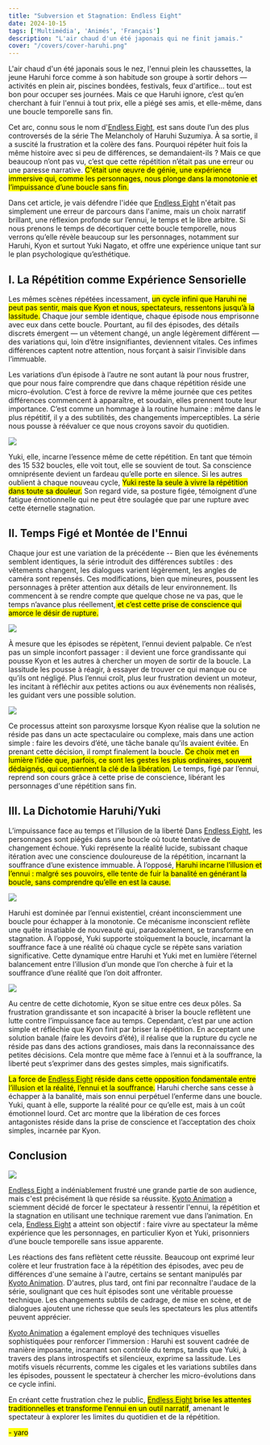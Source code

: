 ```yaml
---
title: "Subversion et Stagnation: Endless Eight"  
date: 2024-10-15  
tags: ['Multimédia', 'Animés', 'Français']  
description: "L'air chaud d'un été japonais qui ne finit jamais."  
cover: "/covers/cover-haruhi.png"  
---
```


L'air chaud d'un été japonais sous le nez, l'ennui plein les chaussettes, la jeune Haruhi force comme à son habitude son groupe à sortir dehors — activités en plein air, piscines bondées, festivals, feux d'artifice... tout est bon pour occuper ses journées. Mais ce que Haruhi ignore, c’est qu’en cherchant à fuir l'ennui à tout prix, elle a piégé ses amis, et elle-même, dans une boucle temporelle sans fin.

Cet arc, connu sous le nom d'[Endless Eight](https://haruhi.fandom.com/wiki/Endless_Eight_I), est sans doute l’un des plus controversés de la série The Melancholy of Haruhi Suzumiya. À sa sortie, il a suscité la frustration et la colère des fans. Pourquoi répéter huit fois la même histoire avec si peu de différences, se demandaient-ils ? Mais ce que beaucoup n’ont pas vu, c’est que cette répétition n’était pas une erreur ou une paresse narrative. <mark>C'était une œuvre de génie, une expérience immersive qui, comme les personnages, nous plonge dans la monotonie et l’impuissance d’une boucle sans fin.</mark>

Dans cet article, je vais défendre l'idée que [Endless Eight](https://haruhi.fandom.com/wiki/Endless_Eight_I) n'était pas simplement une erreur de parcours dans l'anime, mais un choix narratif brillant, une réflexion profonde sur l’ennui, le temps et le libre arbitre. Si nous prenons le temps de décortiquer cette boucle temporelle, nous verrons qu’elle révèle beaucoup sur les personnages, notamment sur Haruhi, Kyon et surtout Yuki Nagato, et offre une expérience unique tant sur le plan psychologique qu’esthétique.

## I. La Répétition comme Expérience Sensorielle

Les mêmes scènes répétées incessament, <mark>un cycle infini que Haruhi ne peut pas sentir, mais que Kyon et nous, spectateurs, ressentons jusqu’à la lassitude.</mark> Chaque jour semble identique, chaque épisode nous emprisonne avec eux dans cette boucle. Pourtant, au fil des épisodes, des détails discrets émergent — un vêtement changé, un angle légèrement différent — des variations qui, loin d’être insignifiantes, deviennent vitales. Ces infimes différences captent notre attention, nous forçant à saisir l’invisible dans l’immuable.

Les variations d’un épisode à l’autre ne sont autant là pour nous frustrer, que pour nous faire comprendre que dans chaque répétition réside une micro-évolution. C’est à force de revivre la même journée que ces petites différences commencent à apparaître, et soudain, elles prennent toute leur importance. C’est comme un hommage à la routine humaine : même dans le plus répétitif, il y a des subtilités, des changements imperceptibles. La série nous pousse à réévaluer ce que nous croyons savoir du quotidien.

![](image-172.png)

Yuki, elle, incarne l’essence même de cette répétition. En tant que témoin des 15 532 boucles, elle voit tout, elle se souvient de tout. Sa conscience omniprésente devient un fardeau qu’elle porte en silence. Si les autres oublient à chaque nouveau cycle, <mark>Yuki reste la seule à vivre la répétition dans toute sa douleur.</mark> Son regard vide, sa posture figée, témoignent d’une fatigue émotionnelle qui ne peut être soulagée que par une rupture avec cette éternelle stagnation.

## II. Temps Figé et Montée de l'Ennui

Chaque jour est une variation de la précédente -- Bien que les événements semblent identiques, la série introduit des différences subtiles : des vêtements changent, les dialogues varient légèrement, les angles de caméra sont repensés. Ces modifications, bien que mineures, poussent les personnages à prêter attention aux détails de leur environnement. Ils commencent à se rendre compte que quelque chose ne va pas, que le temps n’avance plus réellement,<mark> et c’est cette prise de conscience qui amorce le désir de rupture.</mark>

![](image-175.png)

À mesure que les épisodes se répètent, l’ennui devient palpable. Ce n’est pas un simple inconfort passager : il devient une force grandissante qui pousse Kyon et les autres à chercher un moyen de sortir de la boucle. La lassitude les pousse à réagir, à essayer de trouver ce qui manque ou ce qu’ils ont négligé. Plus l’ennui croît, plus leur frustration devient un moteur, les incitant à réfléchir aux petites actions ou aux événements non réalisés, les guidant vers une possible solution.

![](image-171.png)

Ce processus atteint son paroxysme lorsque Kyon réalise que la solution ne réside pas dans un acte spectaculaire ou complexe, mais dans une action simple : faire les devoirs d’été, une tâche banale qu’ils avaient évitée. En prenant cette décision, il rompt finalement la boucle. <mark>Ce choix met en lumière l’idée que, parfois, ce sont les gestes les plus ordinaires, souvent dédaignés, qui contiennent la clé de la libération.</mark> Le temps, figé par l’ennui, reprend son cours grâce à cette prise de conscience, libérant les personnages d'une répétition sans fin.

## III. La Dichotomie Haruhi/Yuki

L’impuissance face au temps et l’illusion de la liberté
Dans [Endless Eight](https://haruhi.fandom.com/wiki/Endless_Eight_I), les personnages sont piégés dans une boucle où toute tentative de changement échoue. Yuki représente la réalité lucide, subissant chaque itération avec une conscience douloureuse de la répétition, incarnant la souffrance d’une existence immuable. À l’opposé, <mark>Haruhi incarne l’illusion et l’ennui : malgré ses pouvoirs, elle tente de fuir la banalité en générant la boucle, sans comprendre qu’elle en est la cause.</mark>

![](image-174.png)

Haruhi est dominée par l’ennui existentiel, créant inconsciemment une boucle pour échapper à la monotonie. Ce mécanisme inconscient reflète une quête insatiable de nouveauté qui, paradoxalement, se transforme en stagnation. À l’opposé, Yuki supporte stoïquement la boucle, incarnant la souffrance face à une réalité où chaque cycle se répète sans variation significative. Cette dynamique entre Haruhi et Yuki met en lumière l’éternel balancement entre l’illusion d’un monde que l’on cherche à fuir et la souffrance d’une réalité que l’on doit affronter.

![](image-173.png)

Au centre de cette dichotomie, Kyon se situe entre ces deux pôles. Sa frustration grandissante et son incapacité à briser la boucle reflètent une lutte contre l’impuissance face au temps. Cependant, c’est par une action simple et réfléchie que Kyon finit par briser la répétition. En acceptant une solution banale (faire les devoirs d’été), il réalise que la rupture du cycle ne réside pas dans des actions grandioses, mais dans la reconnaissance des petites décisions. Cela montre que même face à l’ennui et à la souffrance, la liberté peut s’exprimer dans des gestes simples, mais significatifs.

<mark>La force de [Endless Eight](https://haruhi.fandom.com/wiki/Endless_Eight_I) réside dans cette opposition fondamentale entre l’illusion et la réalité, l’ennui et la souffrance.</mark> Haruhi cherche sans cesse à échapper à la banalité, mais son ennui perpétuel l’enferme dans une boucle. Yuki, quant à elle, supporte la réalité pour ce qu’elle est, mais à un coût émotionnel lourd. Cet arc montre que la libération de ces forces antagonistes réside dans la prise de conscience et l’acceptation des choix simples, incarnée par Kyon.

## Conclusion

![](image-176.png)

[Endless Eight](https://haruhi.fandom.com/wiki/Endless_Eight_I) a indéniablement frustré une grande partie de son audience, mais c'est précisément là que réside sa réussite. [Kyoto Animation](https://en.wikipedia.org/wiki/Kyoto_Animation) a sciemment décidé de forcer le spectateur à ressentir l'ennui, la répétition et la stagnation en utilisant une technique rarement vue dans l’animation. En cela, [Endless Eight](https://haruhi.fandom.com/wiki/Endless_Eight_I) a atteint son objectif : faire vivre au spectateur la même expérience que les personnages, en particulier Kyon et Yuki, prisonniers d’une boucle temporelle sans issue apparente.


Les réactions des fans reflètent cette réussite. Beaucoup ont exprimé leur colère et leur frustration face à la répétition des épisodes, avec peu de différences d'une semaine à l'autre, certains se sentant manipulés par [Kyoto Animation](https://en.wikipedia.org/wiki/Kyoto_Animation). D'autres, plus tard, ont fini par reconnaître l'audace de la série, soulignant que ces huit épisodes sont une véritable prouesse technique. Les changements subtils de cadrage, de mise en scène, et de dialogues ajoutent une richesse que seuls les spectateurs les plus attentifs peuvent apprécier.

[Kyoto Animation](https://en.wikipedia.org/wiki/Kyoto_Animation) a également employé des techniques visuelles sophistiquées pour renforcer l’immersion : Haruhi est souvent cadrée de manière imposante, incarnant son contrôle du temps, tandis que Yuki, à travers des plans introspectifs et silencieux, exprime sa lassitude. Les motifs visuels récurrents, comme les cigales et les variations subtiles dans les épisodes, poussent le spectateur à chercher les micro-évolutions dans ce cycle infini.

En créant cette frustration chez le public, <mark>[Endless Eight](https://haruhi.fandom.com/wiki/Endless_Eight_I) brise les attentes traditionnelles et transforme l'ennui en un outil narratif</mark>, amenant le spectateur à explorer les limites du quotidien et de la répétition.

<mark>- yaro</mark>